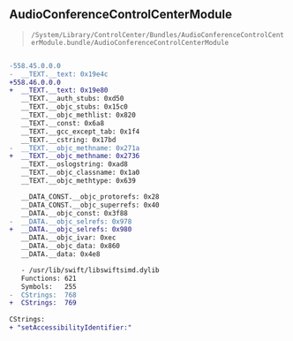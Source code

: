 ## AudioConferenceControlCenterModule

> `/System/Library/ControlCenter/Bundles/AudioConferenceControlCenterModule.bundle/AudioConferenceControlCenterModule`

```diff

-558.45.0.0.0
-  __TEXT.__text: 0x19e4c
+558.46.0.0.0
+  __TEXT.__text: 0x19e80
   __TEXT.__auth_stubs: 0xd50
   __TEXT.__objc_stubs: 0x15c0
   __TEXT.__objc_methlist: 0x820
   __TEXT.__const: 0x6a8
   __TEXT.__gcc_except_tab: 0x1f4
   __TEXT.__cstring: 0x17bd
-  __TEXT.__objc_methname: 0x271a
+  __TEXT.__objc_methname: 0x2736
   __TEXT.__oslogstring: 0xad8
   __TEXT.__objc_classname: 0x1a0
   __TEXT.__objc_methtype: 0x639

   __DATA_CONST.__objc_protorefs: 0x28
   __DATA_CONST.__objc_superrefs: 0x40
   __DATA.__objc_const: 0x3f88
-  __DATA.__objc_selrefs: 0x978
+  __DATA.__objc_selrefs: 0x980
   __DATA.__objc_ivar: 0xec
   __DATA.__objc_data: 0x860
   __DATA.__data: 0x4e8

   - /usr/lib/swift/libswiftsimd.dylib
   Functions: 621
   Symbols:   255
-  CStrings:  768
+  CStrings:  769
 
CStrings:
+ "setAccessibilityIdentifier:"

```
